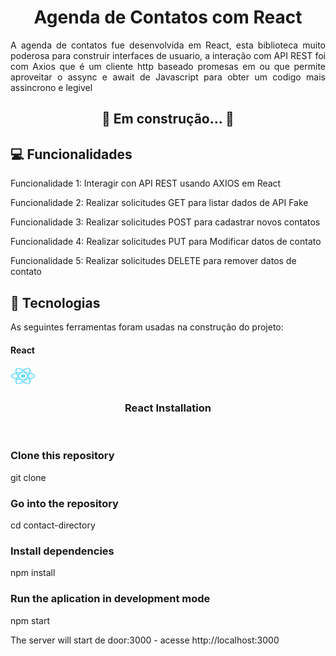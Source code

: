 <h1 align="center"> Agenda de Contatos com React</h1>

<p align="justify">A agenda de contatos fue desenvolvida em React, esta biblioteca muito poderosa para construir interfaces de usuario, a interação com API REST foi com Axios que é um cliente http baseado promesas em ou que permite aproveitar o assync e await de Javascript para obter um codigo mais assincrono e legivel</p>

<h2 align="center"> 🚀 Em construção...  🚧</h2>

<h2>💻 Funcionalidades</h2>
<div>
<p>Funcionalidade 1: Interagir con API REST usando AXIOS em React</p> 
<p>Funcionalidade 2: Realizar solicitudes GET para listar dados de API Fake</p> 
<p>Funcionalidade 3: Realizar solicitudes POST para cadastrar novos contatos</p> 
<p>Funcionalidade 4: Realizar solicitudes PUT para Modificar datos de contato</p> 
<p>Funcionalidade 5: Realizar solicitudes DELETE para remover datos de contato</p>
</div>

<h2> 🚀 Tecnologias</h2>

As seguintes ferramentas foram usadas na construção do projeto:
<h4>React</h4>
 <a href="https://pt-br.reactjs.org/" target="_blank"><img src="https://raw.githubusercontent.com/devicons/devicon/master/icons/react/react-original.svg" height="30" width="40" target="_blank"></a>


<div align='center'>
<h3>React Installation</h3><br>
 </div>
<h3> Clone this repository</h3>
<p>git clone </p>
<h3> Go into the repository</h3>
<p>cd contact-directory</p>
<h3>Install dependencies</h3>
<p>npm install</p>
<h3>Run the aplication in development mode</h3>
<p> npm start</p>
<p> The server will start de door:3000 - acesse http://localhost:3000</p>
</div>

